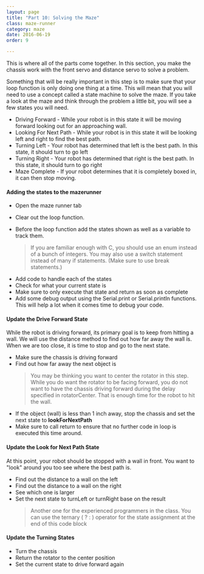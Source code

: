 ```yaml
---
layout: page
title: "Part 10: Solving the Maze"
class: maze-runner
category: maze
date: 2016-06-19
order: 9

---
```


This is where all of the parts come together. In this section, you make the chassis work with the front servo and distance servo to solve a problem. 

Something that will be really important in this step is to make sure that your loop function is only doing one thing at a time. This will mean that you will need to use a concept called a state machine to solve the maze. If you take a look at the maze and think through the problem a little bit, you will see a few states you will need.

* Driving Forward - While your robot is in this state it will be moving forward looking out for an approaching wall. 
* Looking For Next Path - While your robot is in this state it will be looking left and right to find the best path.
* Turning Left - Your robot has determined that left is the best path. In this state, it should turn to go left
* Turning Right - Your robot has determined that right is the best path. In this state, it should turn to go right
* Maze Complete - If your robot determines that it is completely boxed in, it can then stop moving.

#### Adding the states to the mazerunner

* Open the maze runner tab
* Clear out the loop function.
* Before the loop function add the states shown as well as a variable to track them.

    > If you are familiar enough with C, you should use an enum instead of a bunch of integers. You may also use a switch statement instead of many if statements. (Make sure to use break statements.)

<script src="https://gist.github.com/dennisburton/577409e129e4d024e52dd379a277cf00.js"></script>

* Add code to handle each of the states 
* Check for what your current state is
* Make sure to only execute that state and return as soon as complete
* Add some debug output using the Serial.print or Serial.println functions. This will help a lot when it comes time to debug your code.


<script src="https://gist.github.com/dennisburton/70436a05680fe850eaa4469e3dd49cba.js"></script>

#### Update the Drive Forward State

While the robot is driving forward, its primary goal is to keep from hitting a wall. We will use the distance method to find out how far away the wall is. When we are too close, it is time to stop and go to the next state.

* Make sure the chassis is driving forward
* Find out how far away the next object is
    > You may be thinking you want to center the rotator in this step. While you do want the rotator to be facing forward, you do not want to have the chassis driving forward during the delay specified in rotatorCenter. That is enough time for the robot to hit the wall.
* If the object (wall) is less than 1 inch away, stop the chassis and set the next state to **lookForNextPath**
* Make sure to call return to ensure that no further code in loop is executed this time around.


<script src="https://gist.github.com/dennisburton/21f457b9a770646f9089fbbf050a40be.js"></script>

#### Update the Look for Next Path State

At this point, your robot should be stopped with a wall in front. You want to "look" around you too see where the best path is. 

* Find out the distance to a wall on the left
* Find out the distance to a wall on the right
* See which one is larger
* Set the next state to turnLeft or turnRight base on the result
    > Another one for the experienced programmers in the class. You can use the ternary ( ? : ) operator for the state assignment at the end of this code block

<script src="https://gist.github.com/dennisburton/dd36ac30cfc219fca00be2483831ecc5.js"></script>

#### Update the Turning States

* Turn the chassis
* Return the rotator to the center position
* Set the current state to drive forward again


<script src="https://gist.github.com/dennisburton/24671a656cdf467263b6f296b0765f0e.js"></script>


